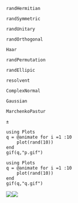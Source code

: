 ```@docs
randHermitian

randSymmetric

randUnitary

randOrthogonal

Haar

randPermutation

randEllipic

resolvent

ComplexNormal

Gaussian

MarchenkoPastur

±
```

```@example 
using Plots
q = @animate for i =1 :10
    plot(rand(10))
end
gif(q,"p.gif")
```


 
```@example 
using Plots
q = @animate for i =1 :10
    plot(rand(10))
end
gif(q,"q.gif")
```
![](q.gif)![](p.gif)